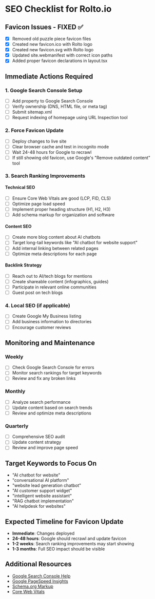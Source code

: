# SEO Checklist for Rolto.io

## Favicon Issues - FIXED ✅
- [x] Removed old puzzle piece favicon files
- [x] Created new favicon.ico with Rolto logo
- [x] Created new favicon.svg with Rolto logo
- [x] Updated site.webmanifest with correct icon paths
- [x] Added proper favicon declarations in layout.tsx

## Immediate Actions Required

### 1. Google Search Console Setup
- [ ] Add property to Google Search Console
- [ ] Verify ownership (DNS, HTML file, or meta tag)
- [ ] Submit sitemap.xml
- [ ] Request indexing of homepage using URL Inspection tool

### 2. Force Favicon Update
- [ ] Deploy changes to live site
- [ ] Clear browser cache and test in incognito mode
- [ ] Wait 24-48 hours for Google to recrawl
- [ ] If still showing old favicon, use Google's "Remove outdated content" tool

### 3. Search Ranking Improvements

#### Technical SEO
- [ ] Ensure Core Web Vitals are good (LCP, FID, CLS)
- [ ] Optimize page load speed
- [ ] Implement proper heading structure (H1, H2, H3)
- [ ] Add schema markup for organization and software

#### Content SEO
- [ ] Create more blog content about AI chatbots
- [ ] Target long-tail keywords like "AI chatbot for website support"
- [ ] Add internal linking between related pages
- [ ] Optimize meta descriptions for each page

#### Backlink Strategy
- [ ] Reach out to AI/tech blogs for mentions
- [ ] Create shareable content (infographics, guides)
- [ ] Participate in relevant online communities
- [ ] Guest post on tech blogs

### 4. Local SEO (if applicable)
- [ ] Create Google My Business listing
- [ ] Add business information to directories
- [ ] Encourage customer reviews

## Monitoring and Maintenance

### Weekly
- [ ] Check Google Search Console for errors
- [ ] Monitor search rankings for target keywords
- [ ] Review and fix any broken links

### Monthly
- [ ] Analyze search performance
- [ ] Update content based on search trends
- [ ] Review and optimize meta descriptions

### Quarterly
- [ ] Comprehensive SEO audit
- [ ] Update content strategy
- [ ] Review and improve page speed

## Target Keywords to Focus On
- "AI chatbot for website"
- "conversational AI platform"
- "website lead generation chatbot"
- "AI customer support widget"
- "intelligent website assistant"
- "RAG chatbot implementation"
- "AI helpdesk for websites"

## Expected Timeline for Favicon Update
- **Immediate**: Changes deployed
- **24-48 hours**: Google should recrawl and update favicon
- **1-2 weeks**: Search ranking improvements may start showing
- **1-3 months**: Full SEO impact should be visible

## Additional Resources
- [Google Search Console Help](https://support.google.com/webmasters/)
- [Google PageSpeed Insights](https://pagespeed.web.dev/)
- [Schema.org Markup](https://schema.org/)
- [Core Web Vitals](https://web.dev/vitals/) 